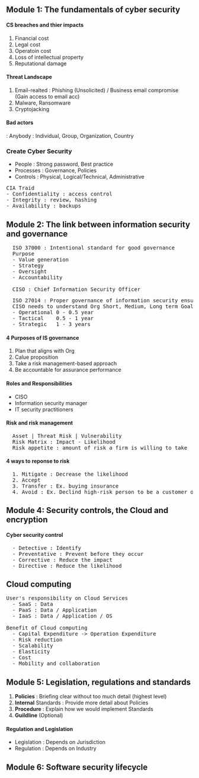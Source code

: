 ## Module 1: The fundamentals of cyber security

#### CS breaches and thier impacts
1. Financial cost
2. Legal cost
3. Operatoin cost
4. Loss of intellectual property
5. Reputational damage

#### Threat Landscape
1. Email-realted : Phishing (Unsolicited) / Business email compromise (Gain access to email acc)
2. Malware, Ransomware
3. Cryptojacking

#### Bad actors
: Anybody : Individual, Group, Organization, Country

### Create Cyber Security
- People : Strong password, Best practice
- Processes : Governance, Policies
- Controls : Physical, Logical/Technical, Administrative
<pre>
CIA Traid
- Confidentiality : access control
- Integrity : review, hashing
- Availability : backups
</pre>

## Module 2: The link between information security and governance
<pre>
  ISO 37000 : Intentional standard for good governance
  Purpose
  - Value generation
  - Strategy
  - Oversight
  - Accountability

  CISO : Chief Information Security Officer
</pre>

<pre>
  ISO 27014 : Proper governance of information security ensures its alignment with business obj.
  CISO needs to understand Org Short, Medium, Long term Goals to align their plans with.
  - Operational 0 - 0.5 year
  - Tactical    0.5 - 1 year
  - Strategic   1 - 3 years
</pre>

#### 4 Purposes of IS governance
1. Plan that aligns with Org
2. Calue proposition
3. Take a risk management-based approach
4. Be accountable for assurance performance

#### Roles and Responsibilities
- CISO
- Information security manager
- IT security practitioners

#### Risk and risk management
<pre>
  Asset | Threat Risk | Vulnerability
  Risk Matrix : Impact - Likelihood
  Risk appetite : amount of risk a firm is willing to take
</pre>

#### 4 ways to reponse to risk
<pre>
  1. Mitigate : Decrease the likelihood
  2. Accept
  3. Transfer : Ex. buying insurance
  4. Avoid : Ex. Declind high-risk person to be a customer of a bank
</pre>

## Module 4: Security controls, the Cloud and encryption
#### Cyber security control
<pre>
  - Detective : Identify
  - Preventative : Prevent before they occur
  - Corrective : Reduce the impact
  - Directive : Reduce the likelihood
</pre>

## Cloud computing
<pre>
User's responsibility on Cloud Services
  - SaaS : Data
  - PaaS : Data / Application
  - IaaS : Data / Application / OS

Benefit of Cloud computing
  - Capital Expenditure -> Operation Expenditure
  - Risk reduction
  - Scalability
  - Elasticity
  - Cost
  - Mobility and collaboration
</pre>

## Module 5: Legislation, regulations and standards
1. <strong>Policies</strong> : Briefing clear without too much detail (highest level)
2. <strong>Internal</strong> Standards : Provide more detail about Policies
3. <strong>Procedure</strong> : Explain how we would implement Standards
4. <strong>Guildline</strong> (Optional)

#### Regulation and Legislation
- Legislation : Depends on Jurisdiction
- Regulation : Depends on Industry

## Module 6: Software security lifecycle




